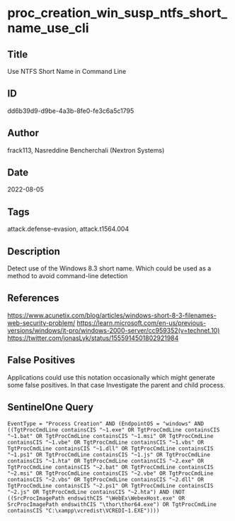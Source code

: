 # proc_creation_win_susp_ntfs_short_name_use_cli

## Title
Use NTFS Short Name in Command Line

## ID
dd6b39d9-d9be-4a3b-8fe0-fe3c6a5c1795

## Author
frack113, Nasreddine Bencherchali (Nextron Systems)

## Date
2022-08-05

## Tags
attack.defense-evasion, attack.t1564.004

## Description
Detect use of the Windows 8.3 short name. Which could be used as a method to avoid command-line detection

## References
https://www.acunetix.com/blog/articles/windows-short-8-3-filenames-web-security-problem/
https://learn.microsoft.com/en-us/previous-versions/windows/it-pro/windows-2000-server/cc959352(v=technet.10)
https://twitter.com/jonasLyk/status/1555914501802921984

## False Positives
Applications could use this notation occasionally which might generate some false positives. In that case Investigate the parent and child process.

## SentinelOne Query
```
EventType = "Process Creation" AND (EndpointOS = "windows" AND ((TgtProcCmdLine containsCIS "~1.exe" OR TgtProcCmdLine containsCIS "~1.bat" OR TgtProcCmdLine containsCIS "~1.msi" OR TgtProcCmdLine containsCIS "~1.vbe" OR TgtProcCmdLine containsCIS "~1.vbs" OR TgtProcCmdLine containsCIS "~1.dll" OR TgtProcCmdLine containsCIS "~1.ps1" OR TgtProcCmdLine containsCIS "~1.js" OR TgtProcCmdLine containsCIS "~1.hta" OR TgtProcCmdLine containsCIS "~2.exe" OR TgtProcCmdLine containsCIS "~2.bat" OR TgtProcCmdLine containsCIS "~2.msi" OR TgtProcCmdLine containsCIS "~2.vbe" OR TgtProcCmdLine containsCIS "~2.vbs" OR TgtProcCmdLine containsCIS "~2.dll" OR TgtProcCmdLine containsCIS "~2.ps1" OR TgtProcCmdLine containsCIS "~2.js" OR TgtProcCmdLine containsCIS "~2.hta") AND (NOT ((SrcProcImagePath endswithCIS "\WebEx\WebexHost.exe" OR SrcProcImagePath endswithCIS "\thor\thor64.exe") OR TgtProcCmdLine containsCIS "C:\xampp\vcredist\VCREDI~1.EXE"))))

```